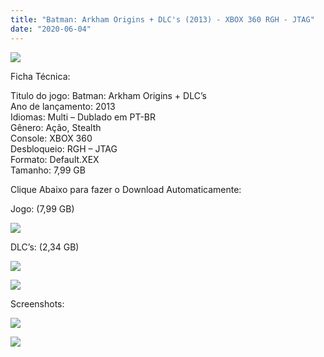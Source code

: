 ```yaml
---
title: "Batman: Arkham Origins + DLC's (2013) - XBOX 360 RGH - JTAG"
date: "2020-06-04"
---
```


![](https://3.bp.blogspot.com/-UfBrbXio1Mc/XrDgI8qJyhI/AAAAAAAAGKA/PjDFclcXj7Yk7efuicj0RbPTlM-pXnlNACLcBGAsYHQ/s320/batman_arkham_origins.jpg)

Ficha Técnica:  
  
Titulo do jogo: Batman: Arkham Origins + DLC’s  
Ano de lançamento: 2013  
Idiomas: Multi – Dublado em PT-BR  
Gênero: Ação, Stealth  
Console: XBOX 360  
Desbloqueio: RGH – JTAG  
Formato: Default.XEX  
Tamanho: 7,99 GB  

  

  

  

Clique Abaixo para fazer o Download Automaticamente:

Jogo: (7,99 GB)

[![](https://1.bp.blogspot.com/-eNerQjlxWXg/Xsyoy1YwxPI/AAAAAAAAG8o/qs-0XGNQDR4jSn0uGinE3EzKZZ6GoZnEACPcBGAYYCw/s1600/LINK1.png)](https://zee.gl/mAQb)

DLC’s: (2,34 GB)

[![](https://1.bp.blogspot.com/-cpa2IHujZB0/XrGyd-7FTCI/AAAAAAAAGL4/miwmoZkJ74kNrLGURukOLrO9JTkoxvnMACLcBGAsYHQ/s1600/Untitled-1.jpg)](https://1.bp.blogspot.com/-cpa2IHujZB0/XrGyd-7FTCI/AAAAAAAAGL4/miwmoZkJ74kNrLGURukOLrO9JTkoxvnMACLcBGAsYHQ/s1600/Untitled-1.jpg)

[![](https://1.bp.blogspot.com/-eNerQjlxWXg/Xsyoy1YwxPI/AAAAAAAAG8o/qs-0XGNQDR4jSn0uGinE3EzKZZ6GoZnEACPcBGAYYCw/s1600/LINK1.png)](https://zee.gl/YYcAYVmo)

Screenshots:

[![](https://1.bp.blogspot.com/-SEao4M4hZA0/XrF3QGNLKGI/AAAAAAAAGK4/j-WLKAdjv9M64NgIhTs0s6Uvp0faGgWmQCLcBGAsYHQ/w400-h225/batman-arkham-origins-ps3-midia-fisica-D_NQ_NP_996420-MLB32137794059_092019-F.jpg)](https://1.bp.blogspot.com/-SEao4M4hZA0/XrF3QGNLKGI/AAAAAAAAGK4/j-WLKAdjv9M64NgIhTs0s6Uvp0faGgWmQCLcBGAsYHQ/s1600/batman-arkham-origins-ps3-midia-fisica-D_NQ_NP_996420-MLB32137794059_092019-F.jpg)

[![](https://1.bp.blogspot.com/-XOdRlC64pZ0/XrF3P-ACgRI/AAAAAAAAGK0/NO1vfYmuJxIkwDDzvvhKs22xqwn6pA7LACLcBGAsYHQ/w400-h300/batman-arkham-origins-800x600-2.jpg)](https://1.bp.blogspot.com/-XOdRlC64pZ0/XrF3P-ACgRI/AAAAAAAAGK0/NO1vfYmuJxIkwDDzvvhKs22xqwn6pA7LACLcBGAsYHQ/s1600/batman-arkham-origins-800x600-2.jpg)
